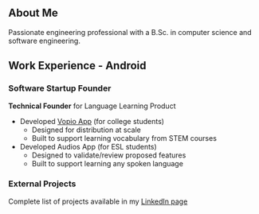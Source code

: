 
## About Me
Passionate engineering professional with a B.Sc. in computer science and software engineering.

## Work Experience - Android

### Software Startup Founder
**Technical Founder** for Language Learning Product
* Developed [Vopio App](https://github.com/rmesquit/vopio-android) (for college students)
  * Designed for distribution at scale
  * Built to support learning vocabulary from STEM courses
* Developed Audios App (for ESL students)
  * Designed to validate/review proposed features
  * Built to support learning any spoken language

### External Projects
Complete list of projects available in my [LinkedIn page](https://www.linkedin.com/in/rodmesquita/details/experience/)
